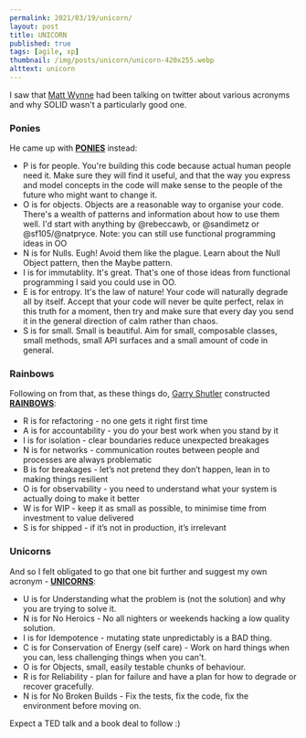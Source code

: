 ```yaml
---
permalink: 2021/03/19/unicorn/
layout: post
title: UNICORN
published: true
tags: [agile, xp]
thumbnail: /img/posts/unicorn/unicorn-420x255.webp
alttext: unicorn
---
```


I saw that <a href="https://twitter.com/mattwynne">Matt Wynne</a> had been talking on twitter about various acronyms and why SOLID wasn't a particularly good one.

### Ponies

He came up with <a href="https://twitter.com/mattwynne/status/1372790256102076416">**PONIES**</a> instead:

- P is for people. You're building this code because actual human people need it. Make sure they will find it useful, and that the way you express and model concepts in the code will make sense to the people of the future who might want to change it.
- O is for objects. Objects are a reasonable way to organise your code. There's a wealth of patterns and information about how to use them well. I'd start with anything by
  @rebeccawb, or @sandimetz or @sf105/@natpryce. Note: you can still use functional programming ideas in OO
- N is for Nulls. Eugh! Avoid them like the plague. Learn about the Null Object pattern, then the Maybe pattern.
- I is for immutablity. It's great. That's one of those ideas from functional programming I said you could use in OO.
- E is for entropy. It's the law of nature! Your code will naturally degrade all by itself. Accept that your code will never be quite perfect, relax in this truth for a moment, then try and make sure that every day you send it in the general direction of calm rather than chaos.
- S is for small. Small is beautiful. Aim for small, composable classes, small methods, small API surfaces and a small amount of code in general.

### Rainbows

Following on from that, as these things do, <a href="https://twitter.com/gshutler">Garry Shutler</a> constructed <a href="https://twitter.com/gshutler/status/1373034766203764742">**RAINBOWS**</a>:

- R is for refactoring - no one gets it right first time
- A is for accountability - you do your best work when you stand by it
- I is for isolation - clear boundaries reduce unexpected breakages
- N is for networks - communication routes between people and processes are always problematic
- B is for breakages - let’s not pretend they don’t happen, lean in to making things resilient
- O is for observability - you need to understand what your system is actually doing to make it better
- W is for WIP - keep it as small as possible, to minimise time from investment to value delivered
- S is for shipped - if it’s not in production, it’s irrelevant

### Unicorns

And so I felt obligated to go that one bit further and suggest my own acronym - <a href="https://twitter.com/deejaygraham/status/1373189503012208641">**UNICORNS**</a>:

- U is for Understanding what the problem is (not the solution) and why you are trying to solve it.
- N is for No Heroics - No all nighters or weekends hacking a low quality solution.
- I is for Idempotence - mutating state unpredictably is a BAD thing.
- C is for Conservation of Energy (self care) - Work on hard things when you can, less challenging things when you can't.
- O is for Objects, small, easily testable chunks of behaviour.
- R is for Reliability - plan for failure and have a plan for how to degrade or recover gracefully.
- N is for No Broken Builds - Fix the tests, fix the code, fix the environment before moving on.

Expect a TED talk and a book deal to follow :)
